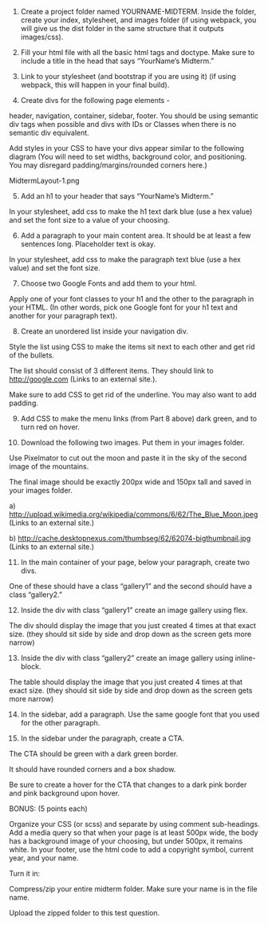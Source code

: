  

1) Create a project folder named YOURNAME-MIDTERM. Inside the folder, create your index, stylesheet, and images folder (if using webpack, you will give us the dist folder in the same structure that it outputs images/css).

 

2) Fill your html file with all the basic html tags and doctype. Make sure to include a title in the head that says “YourName’s Midterm.”

 

3) Link to your stylesheet (and bootstrap if you are using it) (if using webpack, this will happen in your final build). 

 

4) Create divs for the following page elements -

header, navigation, container, sidebar, footer. You should be using semantic div tags when possible and divs with IDs or Classes when there is no semantic div equivalent.

Add styles in your CSS to have your divs appear similar to the following diagram (You will need to set widths, background color, and positioning. You may disregard padding/margins/rounded corners here.)

MidtermLayout-1.png

 

5) Add an h1 to your header that says “YourName’s Midterm.”

In your stylesheet, add css to make the h1 text dark blue (use a hex value) and set the font size to a value of your choosing.

 

6) Add a paragraph to your main content area. It should be at least a few sentences long. Placeholder text is okay.

In your stylesheet, add css to make the paragraph text blue (use a hex value) and set the font size.

 

7) Choose two Google Fonts and add them to your html.

Apply one of your font classes to your h1 and the other to the paragraph in your HTML. (In other words, pick one Google font for your h1 text and another for your paragraph text).

 

8) Create an unordered list inside your navigation div.

Style the list using CSS to make the items sit next to each other and get rid of the bullets.

The list should consist of 3 different items. They should link to http://google.com (Links to an external site.).

Make sure to add CSS to get rid of the underline. You may also want to add padding.

 

9) Add CSS to make the menu links (from Part 8 above) dark green, and to turn red on hover.

 

10)  Download the following two images. Put them in your images folder.

Use Pixelmator to cut out the moon and paste it in the sky of the second image of the mountains.

The final image should be exactly 200px wide and 150px tall and saved in your images folder.

a) http://upload.wikimedia.org/wikipedia/commons/6/62/The_Blue_Moon.jpeg (Links to an external site.)

b) http://cache.desktopnexus.com/thumbseg/62/62074-bigthumbnail.jpg (Links to an external site.)

 

11)  In the main container of your page, below your paragraph, create two divs.

One of these should have a class “gallery1” and the second should have a class “gallery2.”

 

12)  Inside the div with class “gallery1” create an image gallery using flex.

The div should display the image that you just created 4 times at that exact size. (they should sit side by side and drop down as the screen gets more narrow)

 

13)  Inside the div with class “gallery2” create an image gallery using inline-block.

The table should display the image that you just created 4 times at that exact size. (they should sit side by side and drop down as the screen gets more narrow)

 

14)  In the sidebar, add a paragraph. Use the same google font that you used for the other paragraph.

 

15)  In the sidebar under the paragraph, create a CTA.

The CTA should be green with a dark green border.

It should have rounded corners and a box shadow.

Be sure to create a hover for the CTA that changes to a dark pink border and pink background upon hover.

 

BONUS: (5 points each)

Organize your CSS (or scss) and separate by using comment sub-headings.
Add a media query so that when your page is at least 500px wide, the body has a background image of your choosing, but under 500px, it remains white. 
In your footer, use the html code to add a copyright symbol, current year, and your name.
 

Turn it in:

Compress/zip your entire midterm folder. Make sure your name is in the file name.

Upload the zipped folder to this test question.
